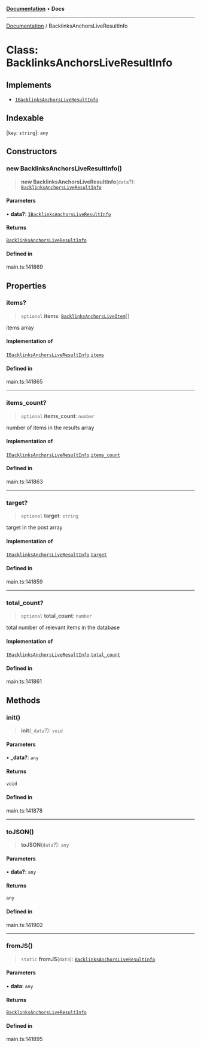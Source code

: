 [**Documentation**](../README.md) • **Docs**

***

[Documentation](../globals.md) / BacklinksAnchorsLiveResultInfo

# Class: BacklinksAnchorsLiveResultInfo

## Implements

- [`IBacklinksAnchorsLiveResultInfo`](../interfaces/IBacklinksAnchorsLiveResultInfo.md)

## Indexable

 \[`key`: `string`\]: `any`

## Constructors

### new BacklinksAnchorsLiveResultInfo()

> **new BacklinksAnchorsLiveResultInfo**(`data`?): [`BacklinksAnchorsLiveResultInfo`](BacklinksAnchorsLiveResultInfo.md)

#### Parameters

• **data?**: [`IBacklinksAnchorsLiveResultInfo`](../interfaces/IBacklinksAnchorsLiveResultInfo.md)

#### Returns

[`BacklinksAnchorsLiveResultInfo`](BacklinksAnchorsLiveResultInfo.md)

#### Defined in

main.ts:141869

## Properties

### items?

> `optional` **items**: [`BacklinksAnchorsLiveItem`](BacklinksAnchorsLiveItem.md)[]

items array

#### Implementation of

[`IBacklinksAnchorsLiveResultInfo`](../interfaces/IBacklinksAnchorsLiveResultInfo.md).[`items`](../interfaces/IBacklinksAnchorsLiveResultInfo.md#items)

#### Defined in

main.ts:141865

***

### items\_count?

> `optional` **items\_count**: `number`

number of items in the results array

#### Implementation of

[`IBacklinksAnchorsLiveResultInfo`](../interfaces/IBacklinksAnchorsLiveResultInfo.md).[`items_count`](../interfaces/IBacklinksAnchorsLiveResultInfo.md#items_count)

#### Defined in

main.ts:141863

***

### target?

> `optional` **target**: `string`

target in the post array

#### Implementation of

[`IBacklinksAnchorsLiveResultInfo`](../interfaces/IBacklinksAnchorsLiveResultInfo.md).[`target`](../interfaces/IBacklinksAnchorsLiveResultInfo.md#target)

#### Defined in

main.ts:141859

***

### total\_count?

> `optional` **total\_count**: `number`

total number of relevant items in the database

#### Implementation of

[`IBacklinksAnchorsLiveResultInfo`](../interfaces/IBacklinksAnchorsLiveResultInfo.md).[`total_count`](../interfaces/IBacklinksAnchorsLiveResultInfo.md#total_count)

#### Defined in

main.ts:141861

## Methods

### init()

> **init**(`_data`?): `void`

#### Parameters

• **\_data?**: `any`

#### Returns

`void`

#### Defined in

main.ts:141878

***

### toJSON()

> **toJSON**(`data`?): `any`

#### Parameters

• **data?**: `any`

#### Returns

`any`

#### Defined in

main.ts:141902

***

### fromJS()

> `static` **fromJS**(`data`): [`BacklinksAnchorsLiveResultInfo`](BacklinksAnchorsLiveResultInfo.md)

#### Parameters

• **data**: `any`

#### Returns

[`BacklinksAnchorsLiveResultInfo`](BacklinksAnchorsLiveResultInfo.md)

#### Defined in

main.ts:141895
